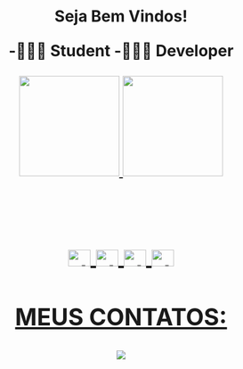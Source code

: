 <h1 align="center"> Seja Bem Vindos!

-👨🏼‍🎓 Student
-👨🏽‍💻 Developer 

<div align="center">
    <a href="https://github.com/DaniloED">
    <img height="180em" src="https://github-readme-stats.vercel.app/api?username=daniloEd&show_icons=true&theme=dark&include_all_commits=true&count_private=true"/>
    <img height="180em" src="https://github-readme-stats.vercel.app/api/top-langs/?username=anuraghazra&show_icons=true&theme=radical"/>
</div>
  <h2 align="center>Conhecimentos / Estudando </h2>
  
  <div style="display: inline_block"><br>
    <img align="center" alt="dan-Js" height="30" width="40" src="https://img.shields.io/badge/Java-ED8B00?style=for-the-badge&logo=java&logoColor=white">
    <img align="center" alt="dan-HTML" height="30" width="40" src="https://img.shields.io/badge/HTML5-E34F26?style=for-the-badge&logo=html5&logoColor=white">
    <img align="center" alt="dan-CSS" height="30" width="40" src="https://img.shields.io/badge/CSS3-1572B6?style=for-the-badge&logo=css3&logoColor=white">   
    <img align="center" alt="dan-git" height="30" width="40" src="https://img.shields.io/badge/GIT-E44C30?style=for-the-badge&logo=git&logoColor=white">
</div>
  
  ##
  <h2>MEUS CONTATOS:</h2>
<div>
      <a href="https://www.linkedin.com/in/daniloestevo/" target="_blank"><img src="https://img.shields.io/badge/-LinkedIn-%230077B5?style=for-the-badge&logo=linkedin&logoColor=white" target="_blank"></a> 
</div
  
